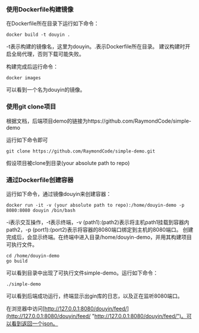 ### 使用Dockerfile构建镜像
在Dockerfile所在目录下运行如下命令：
```shell
docker build -t douyin .
```
-t表示构建的镜像名，这里为douyin。.表示Dockerfile所在目录。
建议构建时开启全局代理，否则下载可能失败。

构建完成后运行命令：
```shell
docker images
```
可以看到一个名为douyin的镜像。

### 使用git clone项目
根据文档，后端项目demo的链接为https://github.com/RaymondCode/simple-demo

运行如下命令即可
```shell
git clone https://github.com/RaymondCode/simple-demo.git
```
假设项目被clone到目录(your absolute path to repo)
### 通过Dockerfile创建容器
运行如下命令，通过镜像douyin来创建容器：
```shell
docker run -it -v (your absolute path to repo):/home/douyin-demo -p 8080:8080 douyin /bin/bash
```
-i表示交互操作，-t表示终端，-v (path1):(path2)表示将主机path1挂载到容器内path2，-p (port1):(port2)表示将容器的8080端口绑定到主机的8080端口。
创建完成后，会显示终端。在终端中进入目录/home/douyin-demo，并用其构建项目可执行文件。
```shell
cd /home/douyin-demo
go build
```
可以看到目录中出现了可执行文件simple-demo。运行如下命令：
```shell
./simple-demo
```
可以看到后端成功运行，终端显示出gin库的日志，以及正在监听8080端口。

在浏览器中访问[http://127.0.0.1:8080/douyin/feed/](http://127.0.0.1:8080/douyin/feed/ "http://127.0.0.1:8080/douyin/feed/")。可以看到返回一个json。